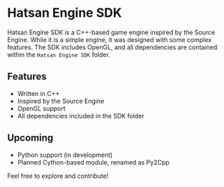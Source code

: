# Hatsan Engine SDK

Hatsan Engine SDK is a C++-based game engine inspired by the Source Engine. While it is a simple engine, it was designed with some complex features. The SDK includes OpenGL, and all dependencies are contained within the `Hatsan Engine SDK` folder.

## Features

- Written in C++
- Inspired by the Source Engine
- OpenGL support
- All dependencies included in the SDK folder

## Upcoming

- Python support (in development)
- Planned Cython-based module, renamed as Py2Cpp

Feel free to explore and contribute!
